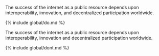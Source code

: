 The success of the internet as a public resource depends upon interoperability, innovation, and decentralized participation worldwide.

{% include global/do.md %}

The success of the internet as a public resource depends upon interoperability, innovation and decentralized participation worldwide.

{% include global/dont.md %}